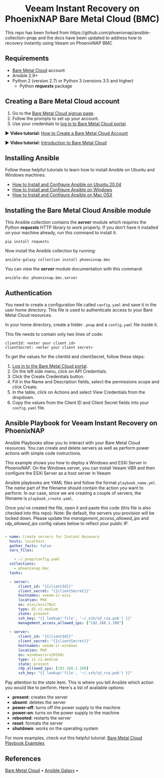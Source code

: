 <h1 align="center">
Veeam Instant Recovery on PhoenixNAP Bare Metal Cloud (BMC)
</h1>

<p>
This repo has been forked from https://github.com/phoenixnap/ansible-collection-pnap and the docs have been updated to address how to recovery instantly using Veeam on PhoenixNAP BMC</p>

## Requirements

- [Bare Metal Cloud](https://bmc.phoenixnap.com) account
- Ansible 2.9+
- Python 2 (version 2.7) or Python 3 (versions 3.5 and higher)
  - Python **_requests_** package

## Creating a Bare Metal Cloud account

1. Go to the [Bare Metal Cloud signup page](https://support.phoenixnap.com/wap-jpost3/bmcSignup).
2. Follow the prompts to set up your account.
3. Use your credentials to [log in to Bare Metal Cloud portal](https://bmc.phoenixnap.com).

:arrow_forward: **Video tutorial:** [How to Create a Bare Metal Cloud Account](https://www.youtube.com/watch?v=RLRQOisEB-k)
<br>

:arrow_forward: **Video tutorial:** [Introduction to Bare Metal Cloud](https://www.youtube.com/watch?v=8TLsqgLDMN4)

## Installing Ansible

Follow these helpful tutorials to learn how to install Ansible on Ubuntu and Windows machines.

- [How to Install and Configure Ansible on Ubuntu 20.04](https://phoenixnap.com/kb/install-ansible-ubuntu-20-04)
- [How to Install and Configure Ansible on Windows](https://phoenixnap.com/kb/install-ansible-on-windows)
- [How to Install and Configure Ansible on Mac OSX](https://www.toptechskills.com/ansible-tutorials-courses/how-to-install-ansible-mac-os-x-tutorial/)

## Installing the Bare Metal Cloud Ansible module

This Ansible collection contains the **_server_** module which requires the Python **_requests_** HTTP library to work properly. If you don't have it installed on your machine already, run this command to install it:

    pip install requests

Now install the Ansible collection by running:

    ansible-galaxy collection install phoenixnap.bmc

You can view the **_server_** module documentation with this command:

    ansible-doc phoenixnap.bmc.server

## Authentication

You need to create a configuration file called `config.yaml` and save it in the user home directory. This file is used to authenticate access to your Bare Metal Cloud resources.

In your home directory, create a folder `.pnap` and a `config.yaml` file inside it.

This file needs to contain only two lines of code:

    clientId: <enter your client id>
    clientSecret: <enter your client secret>

To get the values for the clientId and clientSecret, follow these steps:

1. [Log in to the Bare Metal Cloud portal](https://bmc.phoenixnap.com).
2. On the left side menu, click on API Credentials.
3. Click the Create Credentials button.
4. Fill in the Name and Description fields, select the permissions scope and click Create.
5. In the table, click on Actions and select View Credentials from the dropdown.
6. Copy the values from the Client ID and Client Secret fields into your `config.yaml` file.

## Ansible Playbook for Veeam Instant Recovery on PhoenixNAP

Ansible Playbooks allow you to interact with your Bare Metal Cloud resources. You can create and delete servers as well as perform power actions with simple code instructions.

This example shows you how to deploy a Windows and ESXi Server in PhoenixNAP. On the Windows server, you can install Veeam VBR and then configure the ESXi Server as a host server in Veeam

Ansible playbooks are YAML files and follow the format `playbook_name.yml`. The _name_ part of the filename should contain the action you want to perform. In our case, since we are creating a couple of servers, the filename is `playbook_create.yaml`.

Once you've created the file, open it and paste this code (this file is also checked into this repo):
Note: Be default, the servers you provision will be locked down. Please update the <i>management_access_allowed_ips</i> and <i>rdp_allowed_ips</i> config values below to reflect your public IP.

```yaml

- name: Create servers for Instant Recovery
  hosts: localhost
  gather_facts: false
  vars_files:

    - ~/.pnap/config.yaml
  collections:
    - phoenixnap.bmc
  tasks:

  - server:
      client_id: "{{clientId}}"
      client_secret: "{{clientSecret}}"
      hostnames: veeam-ir-esxi
      location: PHX
      os: esxi/esxi70u2
      type: d1.c2.medium
      state: present
      ssh_key: "{{ lookup('file', '~/.ssh/id_rsa.pub') }}"
      management_access_allowed_ips: ["192.168.1.100"]
  
  - server:
      client_id: "{{clientId}}"
      client_secret: "{{clientSecret}}"
      hostnames: veeam-ir-windows
      location: PHX
      os: windows/srv2019dc
      type: s1.c2.medium
      state: present
      rdp_allowed_ips: [192.168.1.100]
      ssh_key: "{{ lookup('file', '~/.ssh/id_rsa.pub') }}"

```

Pay attention to the *state* item. This is where you tell Ansible which action you would like to perform. Here's a list of available options:

-   **present**: creates the server
-   **absent**: deletes the server
-   **power-off**: turns off the power supply to the machine
-   **power-on**: turns on the power supply to the machine
-   **rebooted**: restarts the server
-   **reset**: formats the server
-   **shutdown**: works on the operating system

For more examples, check out this helpful tutorial: [Bare Metal Cloud Playbook Examples](https://phoenixnap.com/kb/how-to-install-phoenixnap-bmc-ansible-module#htoc-bmc-playbook-examples)

## References
<p>
  <a href="https://phoenixnap.com/bare-metal-cloud">Bare Metal Cloud</a> •
  <a href="https://galaxy.ansible.com/phoenixnap/bmc">Ansible Galaxy</a> •
</p>
